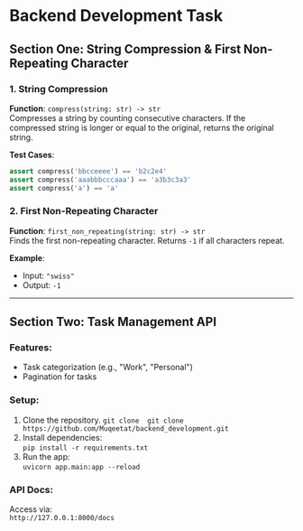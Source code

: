 # Backend Development Task

## Section One: String Compression & First Non-Repeating Character

### 1. String Compression
**Function**: `compress(string: str) -> str`  
Compresses a string by counting consecutive characters. If the compressed string is longer or equal to the original, returns the original string.

**Test Cases**:
```python
assert compress('bbcceeee') == 'b2c2e4'
assert compress('aaabbbcccaaa') == 'a3b3c3a3'
assert compress('a') == 'a'
```

### 2. First Non-Repeating Character
**Function**: `first_non_repeating(string: str) -> str`  
Finds the first non-repeating character. Returns `-1` if all characters repeat.

**Example**:
- Input: `"swiss"`
- Output: `-1`

---

## Section Two: Task Management API

### Features:
- Task categorization (e.g., "Work", "Personal")
- Pagination for tasks

### Setup:
1. Clone the repository.
   `git clone  git clone https://github.com/Muqeetat/backend_development.git`
2. Install dependencies:  
   `pip install -r requirements.txt`
3. Run the app:  
   `uvicorn app.main:app --reload`

### API Docs:
Access via:  
`http://127.0.0.1:8000/docs`

